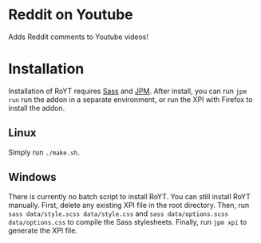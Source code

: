 Reddit on Youtube
=========

Adds Reddit comments to Youtube videos!

# Installation
Installation of RoYT requires [Sass](http://sass-lang.com/install) and [JPM](https://developer.mozilla.org/en-US/Add-ons/SDK/Tools/jpm#Installation).
After install, you can run `jpm run` run the addon in a separate environment, or run the XPI with Firefox to install the addon.
## Linux
Simply run `./make.sh`.
## Windows
There is currently no batch script to install RoYT. You can still install RoYT manually. First, delete any existing XPI file in the root directory. Then, run `sass data/style.scss data/style.css` and `sass data/options.scss data/options.css` to compile the Sass stylesheets. Finally, run `jpm xpi` to generate the XPI file.